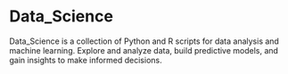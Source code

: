 # Data_Science
Data_Science is a collection of Python and R scripts for data analysis and machine learning. Explore and analyze data, build predictive models, and gain insights to make informed decisions.
